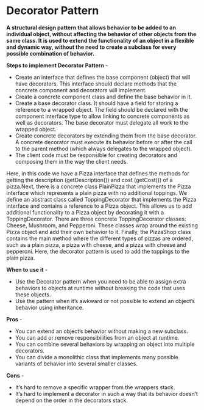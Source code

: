 # Decorator Pattern

**A structural design pattern that allows behavior to be added to an individual object, without affecting the behavior of other objects from the same class. It is used to extend the functionality of an object in a flexible and dynamic way, without the need to create a subclass for every possible combination of behavior.**


**Steps to implement Decorator Pattern** - 
- Create an interface that defines the base component (object) that will have decorators. This interface should declare methods that the concrete component and decorators will implement.
- Create a concrete component class and define the base behavior in it.
- Create a base decorator class. It should have a field for storing a reference to a wrapped object. The field should be declared with the component interface type to allow linking to concrete components as well as decorators. The base decorator must delegate all work to the wrapped object.
- Create concrete decorators by extending them from the base decorator. A concrete decorator must execute its behavior before or after the call to the parent method (which always delegates to the wrapped object).
- The client code must be responsible for creating decorators and composing them in the way the client needs. 


Here, in this code we have a Pizza interface that defines the methods for getting the description (getDescription()) and cost (getCost()) of a pizza.Next, there is a concrete class PlainPizza that implements the Pizza interface which represents a plain pizza with no additional toppings. We define an abstract class called ToppingDecorator that implements the Pizza interface and contains a reference to a Pizza object. This allows us to add additional functionality to a Pizza object by decorating it with a ToppingDecorator.
There are three concrete ToppingDecorator classes: Cheese, Mushroom, and Pepperoni. These classes wrap around the existing Pizza object and add their own behavior to it.
Finally, the PizzaShop class contains the main method where the different types of pizzas are ordered, such as a plain pizza, a pizza with cheese, and a pizza with cheese and pepperoni. Here, the decorator pattern is used to add the toppings to the plain pizza.


**When to use it** - 
- Use the Decorator pattern when you need to be able to assign extra behaviors to objects at runtime without breaking the code that uses these objects.
- Use the pattern when it’s awkward or not possible to extend an object’s behavior using inheritance.


**Pros** - 
- You can extend an object’s behavior without making a new subclass.
- You can add or remove responsibilities from an object at runtime.
- You can combine several behaviors by wrapping an object into multiple decorators.
- You can divide a monolithic class that implements many possible variants of behavior into several smaller classes.


**Cons** - 
- It’s hard to remove a specific wrapper from the wrappers stack.
- It’s hard to implement a decorator in such a way that its behavior doesn’t depend on the order in the decorators stack.